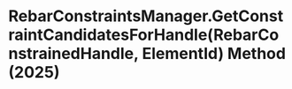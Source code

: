 # RebarConstraintsManager.GetConstraintCandidatesForHandle(RebarConstrainedHandle, ElementId) Method (2025)

﻿